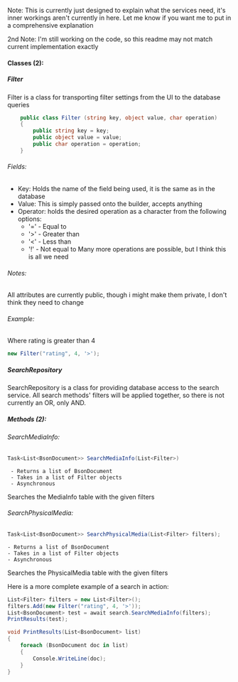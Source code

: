 Note: This is currently just designed to explain what the services need, it's inner workings aren't currently in here. Let me know if you want me to put in a comprehensive explanation

2nd Note: I'm still working on the code, so this readme may not match current implementation exactly
#### Classes (2):

##### Filter
Filter is a class for transporting filter settings from the UI to the database queries
```c#
    public class Filter (string key, object value, char operation)
    {
        public string key = key;
        public object value = value;
        public char operation = operation;
    }
```
###### Fields:
 - Key: Holds the name of the field being used, it is the same as in the database
 - Value: This is simply passed onto the builder, accepts anything
 - Operator: holds the desired operation as a character from the following options:
	 - '=' - Equal to
	 - '>' - Greater than
	 - '<' - Less than
	 - '!' - Not equal to
	Many more operations are possible, but I think this is all we need
###### Notes:
All attributes are currently public, though i might make them private, I don't think they need to change
###### Example:
Where rating is greater than 4
```c#
new Filter("rating", 4, '>');
```




##### SearchRepository
SearchRepository is a class for providing database access to the search service.
All search methods' filters will be applied together, so there is not currently an OR, only AND.
##### Methods (2):

###### SearchMediaInfo:
```c#
Task<List<BsonDocument>> SearchMediaInfo(List<Filter>)
```
	 - Returns a list of BsonDocument
	 - Takes in a list of Filter objects
	 - Asynchronous
Searches the MediaInfo table with the given filters


###### SearchPhysicalMedia:
```c#
Task<List<BsonDocument>> SearchPhysicalMedia(List<Filter> filters);
```
	- Returns a list of BsonDocument
	- Takes in a list of Filter objects
	- Asynchronous
Searches the PhysicalMedia table with the given filters



Here is a more complete example of a search in action:
```c#
List<Filter> filters = new List<Filter>();
filters.Add(new Filter("rating", 4, '>'));
List<BsonDocument> test = await search.SearchMediaInfo(filters);
PrintResults(test);

void PrintResults(List<BsonDocument> list)
{
    foreach (BsonDocument doc in list)
    {
        Console.WriteLine(doc);
    }
}
```